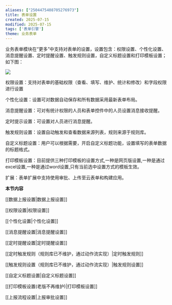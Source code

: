 ```yaml
---
aliases: ["2504475408705276973"]
title: 表单设置
created: 2025-07-15
modified: 2025-07-15
tags: ['表单引擎']
theme: 业务表单
---
```


业务表单模块在“更多”中支持对表单的设置，设置包含：权限设置、个性化设置、消息提醒设置、定时提醒设置、触发规则设置，自定义标题设置和打印模板设置；如下图：

![](https://myhelpdoc.oss-cn-heyuan.aliyuncs.com/mdimages/e65a0a4084de1b0474ffc4fa1e6e55e3.jpg)

权限设置：支持对表单的基础权限（查看、填写、维护、统计和修改）和字段权限进行设置

个性化设置：设置可对数据自动保存和所有数据采用最新表单布局。

消息提醒设置：可对有统计权限的人员和表单控件中的人员设置消息接收提醒。

定时提示设置：可设置对人员进行消息提醒。

触发规则设置：设置自动触发和查看数据来源列表，规则来源于规则库。

自定义标题设置：用户可以根据需要，开启自定义标题功能，设置填写的表单数据的标题格式。

打印模板设置：目前提供三种打印模板的设置方式,一种是网页版设置,一种是通过excel设置,一种是通过word设置,只有当前选中设置方式的模板生效。

扩展：表单扩展中支持使用审批、上传至云表单和构建应用。

**本节内容**

[[数据上报设置|数据上报设置]]

[[权限设置|权限设置]]

[[个性化设置|个性化设置]]

[[消息提醒设置|消息提醒设置]]

[[定时提醒设置|定时提醒设置]]

[[定时触发规则（规则库已不维护，通过动作流实现）|定时触发规则]]

[[触发规则设置（规则库已不维护，通过动作流实现）|触发规则设置]]

[[自定义标题设置|自定义标题设置]]

[[打印模板设置(老版不再维护)|打印模板设置]]

[[上报流程设置|上报审批设置]]

